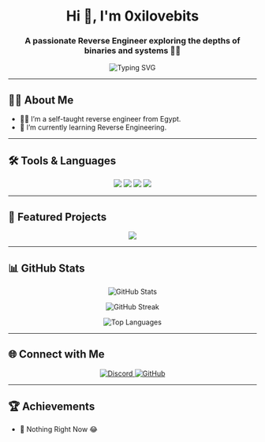 <h1 align="center">Hi 👋, I'm 0xilovebits</h1>
<h3 align="center" >A passionate Reverse Engineer exploring the depths of binaries and systems 🕵️‍♂️</h3>

<p align="center">
  <img src="https://readme-typing-svg.herokuapp.com?font=Fira+Code&weight=600&size=18&duration=3000&pause=1000&color=0BA922&center=true&vCenter=true&random=false&width=435&lines=Welcome+to+my+GitHub+Profile!;Reverse+Engineering+Enthusiast;Malware+Analyst;Always+Learning+%26+Sharing!" alt="Typing SVG" />
</p>

---

## 👨‍💻 About Me

- 🕵️‍♂️ I’m a self-taught reverse engineer from Egypt.  
- 🌱 I’m currently learning Reverse Engineering.

---

## 🛠️ Tools & Languages

<p align="center">
  <img src="https://img.shields.io/badge/Code-C-informational?style=flat&logo=c&color=00599C" />
  <img src="https://img.shields.io/badge/Code-Python-informational?style=flat&logo=python&color=3776AB" />
  <img src="https://img.shields.io/badge/Tools-Ghidra-informational?style=flat&logo=apache&color=CC9900" />
  <img src="https://img.shields.io/badge/Tools-IDA_Pro-informational?style=flat&logoColor=white&color=800000" />
</p>

---

## 🚀 Featured Projects

<p align="center">
  <a href="https://github.com/0xilovebits/x86-emulator-in-c">
    <img src="https://github-readme-stats.vercel.app/api/pin/?username=0xilovebits&repo=x86-emulator-in-c&theme=radical" />
  </a>
</p>

---

## 📊 GitHub Stats

<p align="center">
  <img src="https://github-readme-stats.vercel.app/api?username=0xilovebits&show_icons=true&theme=radical" alt="GitHub Stats" />
</p>
<p align="center">
  <img src="https://github-readme-streak-stats.herokuapp.com/?user=0xilovebits&theme=radical" alt="GitHub Streak" />
</p>
<p align="center">
  <img src="https://github-readme-stats.vercel.app/api/top-langs/?username=0xilovebits&layout=compact&theme=radical" alt="Top Languages" />
</p>

---

## 🌐 Connect with Me

<p align="center">
  <a href="https://discord.com/users/ilovebits" target="_blank">
    <img src="https://img.shields.io/badge/Discord-%237289DA.svg?style=for-the-badge&logo=discord&logoColor=white" alt="Discord" />
  </a>
  <a href="https://github.com/0xilovebits" target="_blank">
    <img src="https://img.shields.io/badge/GitHub-%23181717.svg?style=for-the-badge&logo=github&logoColor=white" alt="GitHub" />
  </a>
</p>

---

## 🏆 Achievements

- 🥇 Nothing Right Now 😂
